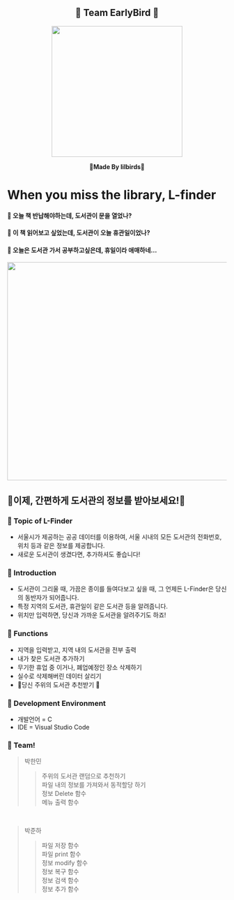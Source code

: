 <div align="center">
  
  ## 🐣 Team EarlyBird 🐣
  
<p align="center"><img src="https://cdn-api.sporky.ai/backends/template/293f050f-cf68-46ab-8936-c75634933ba3/156cd56be53f487591b54aa08fa9e1b1.png" height="300px" width="300px"></p>
  
  **🐤Made By lilbirds🐤**

  
</div>

# When you miss the library, L-finder
#### 🐤 오늘 책 반납해야하는데, 도서관이 문을 열었나?
#### 🐤 이 책 읽어보고 싶었는데, 도서관이 오늘 휴관일이었나?
#### 🐤 오늘은 도서관 가서 공부하고싶은데, 휴일이라 애매하네...
<div align="center">
<p align="center"><img src="https://cdn-api.sporky.ai/backends/template/7c949808-90d5-4c42-bb90-5a6dd433fabe/e2c9e6632c2c4955bfb6e1928f2f5c77.png" height="500px" width="800px"></p>
</div>

## 🔔이제, 간편하게 도서관의 정보를 받아보세요!🔔


### 📓 Topic of L-Finder
 - 서울시가 제공하는 공공 데이터를 이용하여, 서울 시내의 모든 도서관의 전화번호, 위치 등과 같은 정보를 제공합니다.
 - 새로운 도서관이 생겼다면, 추가하셔도 좋습니다!

### 📓 Introduction
 - 도서관이 그리울 때, 가끔은 종이를 들여다보고 싶을 때, 그 언제든 L-Finder은 당신의 동반자가 되어줍니다.
 - 특정 지역의 도서관, 휴관일이 같은 도서관 등을 알려줍니다.
 - 위치만 입력하면, 당신과 가까운 도서관을 알려주기도 하죠!

### 📓 Functions
 - 지역을 입력받고, 지역 내의 도서관을 전부 출력
 - 내가 찾은 도서관 추가하기
 - 무기한 휴업 중 이거나, 폐업예정인 장소 삭제하기
 - 실수로 삭제해버린 데이터 살리기
 - 🐥당신 주위의 도서관 추천받기 🐥

### 📓 Development Environment
 - 개발언어 = C
 - IDE = Visual Studio Code

### 📓 Team!
 > 박한민
  > > 주위의 도서관 랜덤으로 추천하기  <br/>  파일 내의 정보를 가져와서 동적할당 하기 <br/> 정보 Delete 함수 <br/> 메뉴 출력 함수


  
  
  <br/>
  
> 박준하
 > > 파일 저장 함수 <br/> 파일 print 함수  <br/> 정보 modify 함수  <br/> 정보 복구 함수 <br/> 정보 검색 함수 <br/> 정보 추가 함수


